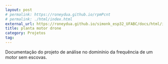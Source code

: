 ```yaml
---
layout: post
# permalink: https://roneydua.github.io/rpmPcnt
# permalink: ./html/index.html
external_url: https://roneydua.github.io/simonk_esp32_UFABC/docs/html/index.html
title: planta motor drone
category: Projetos
tag:
---
```

Documentação do projeto de análise no dominínio da frequência de um motor sem escovas.
